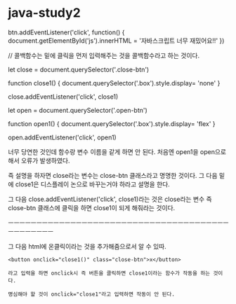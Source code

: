 # java-study2







btn.addEventListener('click', function() {
  document.getElementById('js').innerHTML = '자바스크립트 너무 재밌어요!!'
})

// 콜백함수는 밑에 클릭을 먼저 입력해주는 것을 콜백함수라고 하는 것이다.




let close = document.querySelector('.close-btn')

function close1() {
  document.querySelector('.box').style.display= 'none'
}

close.addEventListener('click', close1)

let open = document.querySelector('.open-btn')

function open1() {
  document.querySelector('.box').style.display= 'flex'
}

open.addEventListener('click', open1)

너무 당연한 것인데 함수랑 변수 이름을 같게 하면 안 된다. 처음엔 open1을 open으로 해서 오류가 발생하였다.

즉 설명을 하자면 close라는 변수는 close-btn 클래스라고 명명한 것이다. 그 다음 밑에 close1은 디스플레이 논으로 바꾸는거야 하라고 설명을 한다.

그 다음 close.addEventListener('click', close1)라는 것은 close라는 변수 즉 close-btn 클래스에 클릭을 하면 close1이 되게 해줘라는 것이다.


ㅡㅡㅡㅡㅡㅡㅡㅡㅡㅡㅡㅡㅡㅡㅡㅡㅡㅡㅡㅡㅡㅡㅡㅡㅡㅡㅡㅡㅡㅡㅡㅡㅡㅡㅡㅡㅡㅡㅡㅡㅡㅡㅡㅡㅡㅡㅡ

그 다음 html에 온클릭이라는 것을 추가해줌으로서 알 수 있따.

    <button onclick="close1()" class="close-btn">x</button>
    
    라고 입력을 하면 onclick시 즉 버튼을 클릭하면 close1이라는 함수가 작동을 하는 것이다. 
    
    명심해야 할 것이 onclick="close1"라고 입력하면 작동이 안 된다.

